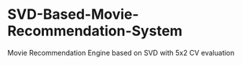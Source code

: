 # SVD-Based-Movie-Recommendation-System
Movie Recommendation Engine based on SVD with 5x2 CV evaluation
